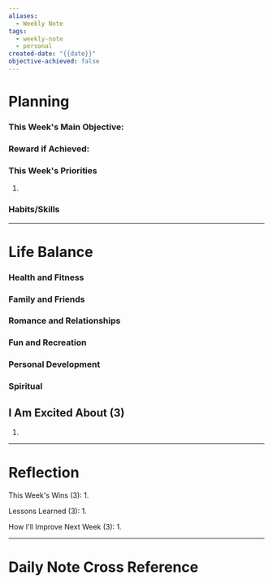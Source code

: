 ```yaml
---
aliases:
  - Weekly Note
tags:
  - weekly-note
  - personal
created-date: "{{date}}"
objective-achieved: false
---
```

# Planning

### This Week's Main Objective:


### Reward if Achieved:


### This Week's Priorities
1. 


### Habits/Skills


---------------------
# Life Balance

### Health and Fitness

### Family and Friends

### Romance and Relationships

### Fun and Recreation

### Personal Development

### Spiritual

## I Am Excited About (3)
1. 


-------------
# Reflection

This Week's Wins (3):
1. 

Lessons Learned (3):
1. 

How I'll Improve Next Week (3):
1. 


----------------
# Daily Note Cross Reference

